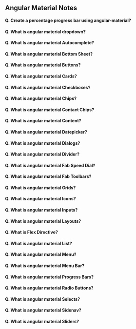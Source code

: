 ## Angular Material Notes

#### Q. Create a percentage progress bar using angular-material?
#### Q. What is angular material dropdown? 
#### Q. What Is angular material Autocomplete?
#### Q. What is angular material Bottom Sheet?
#### Q. What is angular material Buttons?
#### Q. What is angular material Cards?
#### Q. What is angular material Checkboxes?
#### Q. What is angular material Chips?
#### Q. What is angular material Contact Chips?
#### Q. What is angular material Content?
#### Q. What is angular material Datepicker?
#### Q. What is angular material Dialogs?
#### Q. What is angular material Divider?
#### Q. What is angular material Fab Speed Dial?
#### Q. What is angular material Fab Toolbars?
#### Q. What is angular material Grids?
#### Q. What is angular material Icons?
#### Q. What is angular material Inputs?
#### Q. What is angular material Layouts?
#### Q. What is Flex Directive?
#### Q. What is angular material List?
#### Q. What is angular material Menu?
#### Q. What is angular material Menu Bar?
#### Q. What is angular material Progress Bars?
#### Q. What is angular material Radio Buttons?
#### Q. What is angular material Selects?
#### Q. What is angular material Sidenav?
#### Q. What is angular material Sliders?